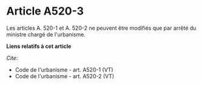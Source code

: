 # Article A520-3

Les articles A. 520-1 et A. 520-2 ne peuvent être modifiés que par arrêté du ministre chargé de l'urbanisme.

**Liens relatifs à cet article**

_Cite_:

  - Code de l'urbanisme - art. A520-1 (VT)
  - Code de l'urbanisme - art. A520-2 (VT)
